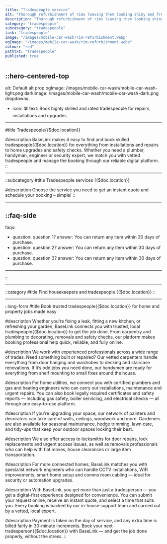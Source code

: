 ```yaml
---
title: "Tradespeople service"
alt: "Thorough refurbishment of rims leaving them looking shiny and fresh"
description: "Thorough refurbishment of rims leaving them looking shiny and fresh"
category: "tradespeople"
subcategory: "tradespeople"
task: "tradespeople"
image: "/images/mobile-car-wash/rim-refurbishment.webp"
ogImage: "/images/mobile-car-wash/rim-refurbishment.webp"
colour: "red"
pathtxt: "Tradespeople"
published: true
---
```



::hero-centered-top
---
alt: Default alt prop
ogImage: /images/mobile-car-wash/mobile-car-wash-light.png
darkImage: /images/mobile-car-wash/mobile-car-wash-dark.png
dropdowns:
  - icon: 🛠️
    text: Book highly skilled and rated tradespeople for repairs, installations and upgrades
---
#title
Tradespeople{{$doc.location}}

#description
BaseLink makes it easy to find and book skilled tradespeople{{$doc.location}} for everything from installations and repairs to home upgrades and safety checks. Whether you need a plumber, handyman, engineer or security expert, we match you with vetted tradespeople and manage the booking through our reliable digital platform.
::

---

::subcategory
#title
Tradespeople services {{$doc.location}}

#description
Choose the service you need to get an instant quote and schedule your booking – simple!
::

---

::faq-side
---
faqs:
- question: question 1?
  answer: You can return any item within 30 days of purchase.
- question: question 2?
  answer: You can return any item within 30 days of purchase.
- question: question 3?
  answer: You can return any item within 30 days of purchase.
---
::

---

::category
#title
Find housekeepers and tradespeople {{$doc.location}}
::

---

::long-form
#title
Book trusted tradespeople{{$doc.location}} for home and property jobs made easy

#description
Whether you're fixing a leak, fitting a new kitchen, or refreshing your garden, BaseLink connects you with trusted, local tradespeople{{$doc.location}} to get the job done. From carpentry and plumbing to decorating, removals and safety checks, our platform makes booking professional help quick, reliable, and fully online.

#description
We work with experienced professionals across a wide range of trades. Need something built or repaired? Our vetted carpenters handle everything from door hanging and wardrobes to decking and staircase renovations. If it’s odd jobs you need done, our handymen are ready for everything from shelf mounting to small fixes around the house.

#description
For home utilities, we connect you with certified plumbers and gas and heating engineers who can carry out installations, maintenance and urgent repairs. You can also book legally required certificates and safety reports — including gas safety, boiler servicing, and electrical checks — all through one easy-to-use platform.

#description
If you're upgrading your space, our network of painters and decorators can take care of walls, ceilings, woodwork and more. Gardeners are also available for seasonal maintenance, hedge trimming, lawn care, and tidy-ups that keep your outdoor spaces looking their best.

#description
We also offer access to locksmiths for door repairs, lock replacements and urgent access issues, as well as removals professionals who can help with flat moves, house clearances or large item transportation.

#description
For more connected homes, BaseLink matches you with specialist network engineers who can handle CCTV installations, WiFi improvements, smart home setup and comms room cabling — ideal for security or automation upgrades.

#description
With BaseLink, you get more than just a tradesperson — you get a digital-first experience designed for convenience. You can submit your request online, receive an instant quote, and select a time that suits you. Every booking is backed by our in-house support team and carried out by a vetted, local expert.

#description
Payment is taken on the day of service, and any extra time is billed fairly in 30-minute increments. Book your next tradesperson{{$doc.location}} with BaseLink — and get the job done properly, without the stress.
::